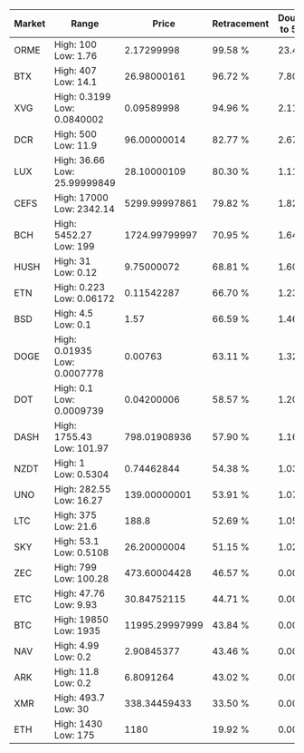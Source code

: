 | Market | Range | Price| Retracement | Doubles to 50% |
| --- | --- | --- | --- | --- |
| ORME | High: 100<br />Low: 1.76 | 2.17299998 | 99.58 % | 23.41 |
| BTX | High: 407<br />Low: 14.1 | 26.98000161 | 96.72 % | 7.80 |
| XVG | High: 0.3199<br />Low: 0.0840002 | 0.09589998 | 94.96 % | 2.11 |
| DCR | High: 500<br />Low: 11.9 | 96.00000014 | 82.77 % | 2.67 |
| LUX | High: 36.66<br />Low: 25.99999849 | 28.10000109 | 80.30 % | 1.11 |
| CEFS | High: 17000<br />Low: 2342.14 | 5299.99997861 | 79.82 % | 1.82 |
| BCH | High: 5452.27<br />Low: 199 | 1724.99799997 | 70.95 % | 1.64 |
| HUSH | High: 31<br />Low: 0.12 | 9.75000072 | 68.81 % | 1.60 |
| ETN | High: 0.223<br />Low: 0.06172 | 0.11542287 | 66.70 % | 1.23 |
| BSD | High: 4.5<br />Low: 0.1 | 1.57 | 66.59 % | 1.46 |
| DOGE | High: 0.01935<br />Low: 0.0007778 | 0.00763 | 63.11 % | 1.32 |
| DOT | High: 0.1<br />Low: 0.0009739 | 0.04200006 | 58.57 % | 1.20 |
| DASH | High: 1755.43<br />Low: 101.97 | 798.01908936 | 57.90 % | 1.16 |
| NZDT | High: 1<br />Low: 0.5304 | 0.74462844 | 54.38 % | 1.03 |
| UNO | High: 282.55<br />Low: 16.27 | 139.00000001 | 53.91 % | 1.07 |
| LTC | High: 375<br />Low: 21.6 | 188.8 | 52.69 % | 1.05 |
| SKY | High: 53.1<br />Low: 0.5108 | 26.20000004 | 51.15 % | 1.02 |
| ZEC | High: 799<br />Low: 100.28 | 473.60004428 | 46.57 % | 0.00 |
| ETC | High: 47.76<br />Low: 9.93 | 30.84752115 | 44.71 % | 0.00 |
| BTC | High: 19850<br />Low: 1935 | 11995.29997999 | 43.84 % | 0.00 |
| NAV | High: 4.99<br />Low: 0.2 | 2.90845377 | 43.46 % | 0.00 |
| ARK | High: 11.8<br />Low: 0.2 | 6.8091264 | 43.02 % | 0.00 |
| XMR | High: 493.7<br />Low: 30 | 338.34459433 | 33.50 % | 0.00 |
| ETH | High: 1430<br />Low: 175 | 1180 | 19.92 % | 0.00 |

